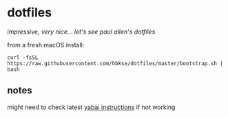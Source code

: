 # dotfiles

_impressive, very nice... let's see paul allen's dotfiles_

from a fresh macOS install:

`curl -fsSL https://raw.githubusercontent.com/hbkse/dotfiles/master/bootstrap.sh | bash`

## notes

might need to check latest [yabai instructions](https://github.com/koekeishiya/yabai/wiki) if not working